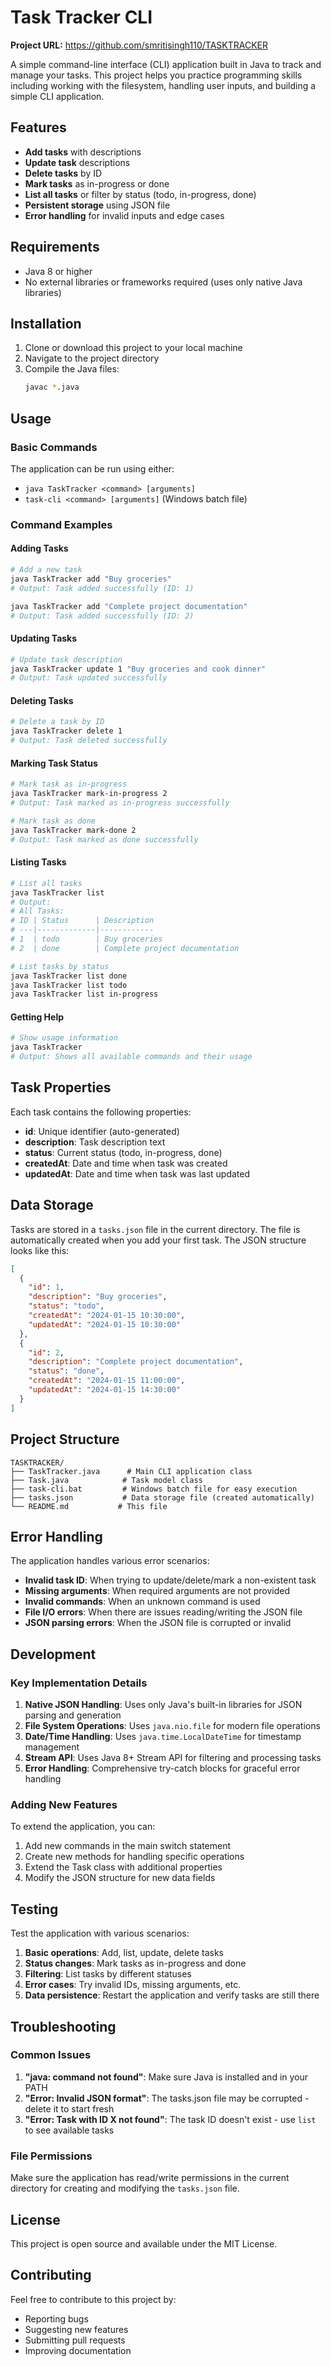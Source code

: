 # Task Tracker CLI

**Project URL:** https://github.com/smritisingh110/TASKTRACKER

A simple command-line interface (CLI) application built in Java to track and manage your tasks. This project helps you practice programming skills including working with the filesystem, handling user inputs, and building a simple CLI application.

## Features

- **Add tasks** with descriptions
- **Update task** descriptions
- **Delete tasks** by ID
- **Mark tasks** as in-progress or done
- **List all tasks** or filter by status (todo, in-progress, done)
- **Persistent storage** using JSON file
- **Error handling** for invalid inputs and edge cases

## Requirements

- Java 8 or higher
- No external libraries or frameworks required (uses only native Java libraries)

## Installation

1. Clone or download this project to your local machine
2. Navigate to the project directory
3. Compile the Java files:
   ```bash
   javac *.java
   ```

## Usage

### Basic Commands

The application can be run using either:
- `java TaskTracker <command> [arguments]`
- `task-cli <command> [arguments]` (Windows batch file)

### Command Examples

#### Adding Tasks
```bash
# Add a new task
java TaskTracker add "Buy groceries"
# Output: Task added successfully (ID: 1)

java TaskTracker add "Complete project documentation"
# Output: Task added successfully (ID: 2)
```

#### Updating Tasks
```bash
# Update task description
java TaskTracker update 1 "Buy groceries and cook dinner"
# Output: Task updated successfully
```

#### Deleting Tasks
```bash
# Delete a task by ID
java TaskTracker delete 1
# Output: Task deleted successfully
```

#### Marking Task Status
```bash
# Mark task as in-progress
java TaskTracker mark-in-progress 2
# Output: Task marked as in-progress successfully

# Mark task as done
java TaskTracker mark-done 2
# Output: Task marked as done successfully
```

#### Listing Tasks
```bash
# List all tasks
java TaskTracker list
# Output:
# All Tasks:
# ID | Status      | Description
# ---|-------------|------------
# 1  | todo        | Buy groceries
# 2  | done        | Complete project documentation

# List tasks by status
java TaskTracker list done
java TaskTracker list todo
java TaskTracker list in-progress
```

#### Getting Help
```bash
# Show usage information
java TaskTracker
# Output: Shows all available commands and their usage
```

## Task Properties

Each task contains the following properties:

- **id**: Unique identifier (auto-generated)
- **description**: Task description text
- **status**: Current status (todo, in-progress, done)
- **createdAt**: Date and time when task was created
- **updatedAt**: Date and time when task was last updated

## Data Storage

Tasks are stored in a `tasks.json` file in the current directory. The file is automatically created when you add your first task. The JSON structure looks like this:

```json
[
  {
    "id": 1,
    "description": "Buy groceries",
    "status": "todo",
    "createdAt": "2024-01-15 10:30:00",
    "updatedAt": "2024-01-15 10:30:00"
  },
  {
    "id": 2,
    "description": "Complete project documentation",
    "status": "done",
    "createdAt": "2024-01-15 11:00:00",
    "updatedAt": "2024-01-15 14:30:00"
  }
]
```

## Project Structure

```
TASKTRACKER/
├── TaskTracker.java      # Main CLI application class
├── Task.java            # Task model class
├── task-cli.bat         # Windows batch file for easy execution
├── tasks.json           # Data storage file (created automatically)
└── README.md           # This file
```

## Error Handling

The application handles various error scenarios:

- **Invalid task ID**: When trying to update/delete/mark a non-existent task
- **Missing arguments**: When required arguments are not provided
- **Invalid commands**: When an unknown command is used
- **File I/O errors**: When there are issues reading/writing the JSON file
- **JSON parsing errors**: When the JSON file is corrupted or invalid

## Development

### Key Implementation Details

1. **Native JSON Handling**: Uses only Java's built-in libraries for JSON parsing and generation
2. **File System Operations**: Uses `java.nio.file` for modern file operations
3. **Date/Time Handling**: Uses `java.time.LocalDateTime` for timestamp management
4. **Stream API**: Uses Java 8+ Stream API for filtering and processing tasks
5. **Error Handling**: Comprehensive try-catch blocks for graceful error handling

### Adding New Features

To extend the application, you can:

1. Add new commands in the main switch statement
2. Create new methods for handling specific operations
3. Extend the Task class with additional properties
4. Modify the JSON structure for new data fields

## Testing

Test the application with various scenarios:

1. **Basic operations**: Add, list, update, delete tasks
2. **Status changes**: Mark tasks as in-progress and done
3. **Filtering**: List tasks by different statuses
4. **Error cases**: Try invalid IDs, missing arguments, etc.
5. **Data persistence**: Restart the application and verify tasks are still there

## Troubleshooting

### Common Issues

1. **"java: command not found"**: Make sure Java is installed and in your PATH
2. **"Error: Invalid JSON format"**: The tasks.json file may be corrupted - delete it to start fresh
3. **"Error: Task with ID X not found"**: The task ID doesn't exist - use `list` to see available tasks

### File Permissions

Make sure the application has read/write permissions in the current directory for creating and modifying the `tasks.json` file.

## License

This project is open source and available under the MIT License.

## Contributing

Feel free to contribute to this project by:
- Reporting bugs
- Suggesting new features
- Submitting pull requests
- Improving documentation 